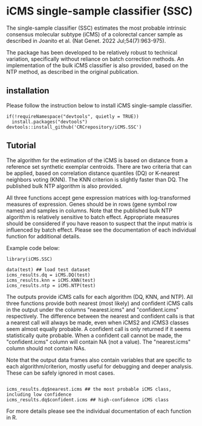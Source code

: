# iCMS single-sample classifier (SSC)

The single-sample classifier (SSC) estimates the most probable intrinsic consensus molecular subtype (iCMS) of a colorectal cancer sample as described in Joanito et al. (Nat Genet. 2022 Jul;54(7):963-975). 

The package has been developed to be relatively robust to technical variation, specifically without reliance on batch correction methods. An implementation of the bulk iCMS classifier is also provided, based on the NTP method, as described in the original publication.


## installation

Please follow the instruction below to install iCMS single-sample classifier.

```{r}
if(!requireNamespace("devtools", quietly = TRUE))
  install.packages("devtools")
devtools::install_github('CRCrepository/iCMS.SSC')
```

## Tutorial

The algorithm for the estimation of the iCMS is based on distance from a reference set synthetic exemplar centroids. There are two criteria that can be applied, based on correlation distance quantiles (DQ) or K-nearest neighbors voting (KNN). The KNN criterion is slightly faster than DQ. The published bulk NTP algorithm is also provided.

All three functions accept gene expression matrices with log-transformed measures of expression. Genes should be in rows (gene symbol row names) and samples in columns. Note that the published bulk NTP algorithm is relatively sensitive to batch effect. Appropriate measures should be considered if you have reason to suspect that the input matrix is influenced by batch effect.
Please see the documentation of each individual function for additional details. 

Example code below:

```{r}
library(iCMS.SSC)

data(test) ## load test dataset
icms_results.dq = iCMS.DQ(test)
icms_results.knn = iCMS.KNN(test)
icms_results.ntp = iCMS.NTP(test)

```
The outputs provide iCMS calls for each algorithm (DQ, KNN, and NTP). All three functions provide both nearest (most likely) and confident iCMS calls in the output under the columns "nearest.icms" and "confident.icms" respectively. The difference between the nearest and confident calls is that a nearest call will always be made, even when iCMS2 and iCMS3 classes seem almost equally probable. A confident call is only returned if it seems statistically quite probable. When a confident call cannot be made, the "confident.icms" column will contain NA (not a value). The "nearest.icms" column should not contain NAs.

Note that the output data frames also contain variables that are specific to each algorithm/criterion, mostly useful for debugging and deeper analysis. These can be safely ignored in most cases. 


```{r}

icms_results.dq$nearest.icms ## the most probable iCMS class, including low confidence
icms_results.dq$confident.icms ## high-confidence iCMS class

``` 

For more details please see the individual documentation of each function in R. 
